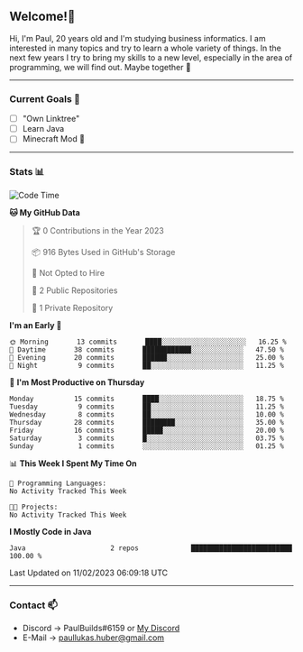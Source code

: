 ## Welcome!👋

Hi, I'm Paul, 20 years old and I'm studying business informatics. I am interested in many topics and try to learn a whole variety of things. In the next few years I try to bring my skills to a new level, especially in the area of programming, we will find out.
Maybe together 🤙

---
### Current Goals 🥅

- [ ] "Own Linktree"
- [ ] Learn Java
- [ ] Minecraft Mod 👀

---
### Stats 📊

<!--START_SECTION:waka-->
![Code Time](http://img.shields.io/badge/Code%20Time-56%20hrs%2031%20mins-blue)

**🐱 My GitHub Data** 

> 🏆 0 Contributions in the Year 2023
 > 
> 📦 916 Bytes Used in GitHub's Storage 
 > 
> 🚫 Not Opted to Hire
 > 
> 📜 2 Public Repositories 
 > 
> 🔑 1 Private Repository 
 > 
**I'm an Early 🐤** 

```text
🌞 Morning       13 commits       ████░░░░░░░░░░░░░░░░░░░░░   16.25 % 
🌆 Daytime       38 commits       ████████████░░░░░░░░░░░░░   47.50 % 
🌃 Evening       20 commits       ██████░░░░░░░░░░░░░░░░░░░   25.00 % 
🌙 Night          9 commits       ██░░░░░░░░░░░░░░░░░░░░░░░   11.25 % 

```
📅 **I'm Most Productive on Thursday** 

```text
Monday          15 commits       ████░░░░░░░░░░░░░░░░░░░░░   18.75 % 
Tuesday          9 commits       ██░░░░░░░░░░░░░░░░░░░░░░░   11.25 % 
Wednesday        8 commits       ██░░░░░░░░░░░░░░░░░░░░░░░   10.00 % 
Thursday        28 commits       ████████░░░░░░░░░░░░░░░░░   35.00 % 
Friday          16 commits       █████░░░░░░░░░░░░░░░░░░░░   20.00 % 
Saturday         3 commits       █░░░░░░░░░░░░░░░░░░░░░░░░   03.75 % 
Sunday           1 commits       ░░░░░░░░░░░░░░░░░░░░░░░░░   01.25 % 

```


📊 **This Week I Spent My Time On** 

```text
💬 Programming Languages: 
No Activity Tracked This Week

🐱‍💻 Projects: 
No Activity Tracked This Week

```

**I Mostly Code in Java** 

```text
Java                     2 repos             █████████████████████████   100.00 % 

```



 Last Updated on 11/02/2023 06:09:18 UTC
<!--END_SECTION:waka-->

---
### Contact 📫

* Discord -> PaulBuilds#6159 or [My Discord](https://discord.gg/7kq6UnB)
* E-Mail -> paullukas.huber@gmail.com

